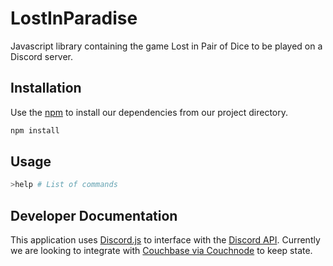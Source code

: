 # LostInParadise

Javascript library containing the game Lost in Pair of Dice to be played on a Discord server.

## Installation

Use the [npm](https://docs.npmjs.com/) to install our dependencies from our project directory.

```bash
npm install
```

## Usage
```bash
>help # List of commands
```

## Developer Documentation

This application uses [Discord.js](https://discord.js.org/#/) to interface with the [Discord API](https://discord.com/developers/docs/intro). Currently we are looking to integrate with [Couchbase via Couchnode](https://github.com/couchbase/couchnode) to keep state.